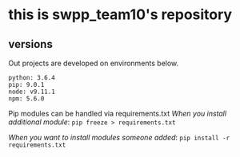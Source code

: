 # this is swpp_team10's repository

## versions
Out projects are developed on environments below.
```
python: 3.6.4
pip: 9.0.1
node: v9.11.1
npm: 5.6.0
```

Pip modules can be handled via requirements.txt
*When you install additional module*: `pip freeze > requirements.txt`

*When you want to install modules someone added*: `pip install -r requirements.txt`
